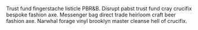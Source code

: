 Trust fund fingerstache listicle PBR&B. Disrupt pabst trust fund cray crucifix bespoke fashion axe. Messenger bag direct trade heirloom craft beer fashion axe. Narwhal forage vinyl brooklyn master cleanse hell of crucifix.